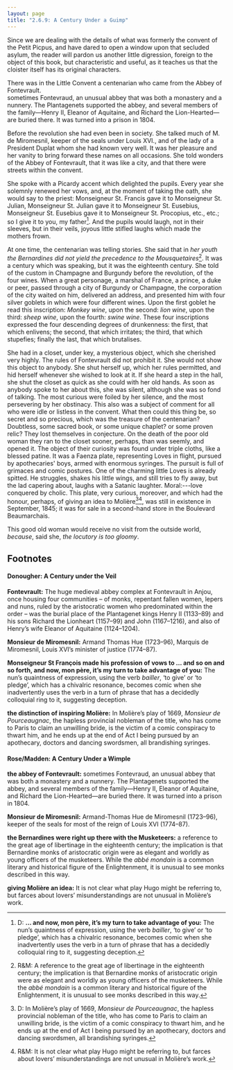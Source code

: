 ```yaml
---
layout: page
title: "2.6.9: A Century Under a Guimp"
---
```


Since we are dealing with the details of what was formerly the convent of the Petit Picpus, and have dared to open a window upon that secluded asylum, the reader will pardon us another little digression, foreign to the object of this book, but characteristic and useful, as it teaches us that the cloister itself has its original characters.

There was in the Little Convent a centenarian who came from the <span epub-type="stretchsummary">Abbey of Fontevrault.</span><span epub-type="stretchdetail"><br/>sometimes Fontevraud, an unusual abbey that was both a monastery and a nunnery. The Plantagenets supported the abbey, and several members of the family—Henry II, Eleanor of Aquitaine, and Richard the Lion-Hearted—are buried there. It was turned into a prison in 1804.</p></span> Before the revolution she had even been in society. She talked much of M. de Miromesnil, keeper of the seals under Louis XVI., and of the lady of a President Duplat whom she had known very well. It was her pleasure and her vanity to bring forward these names on all occasions. She told wonders of the Abbey of Fontevrault, that it was like a city, and that there were streets within the convent.

She spoke with a Picardy accent which delighted the pupils. Every year she solemnly renewed her vows, and, at the moment of taking the oath, she would say to the priest: Monseigneur St. Francis gave it to Monseigneur St. Julian, Monseigneur St. Julian gave it to Monseigneur St. Eusebius, Monseigneur St. Eusebius gave it to Monseigneur St. Procopius, etc., etc.; so I give it to you, my father[^D3]. And the pupils would laugh, not in their sleeves, but in their veils, joyous little stifled laughs which made the mothers frown.

At one time, the centenarian was telling stories. She said that in *her youth the Bernardines did not yield the precedence to the Mousquetaires*[^R3]. It was a century which was speaking, but it was the eighteenth century. She told of the custom in Champagne and Burgundy before the revolution, of the four wines. When a great personage, a marshal of France, a prince, a duke or peer, passed through a city of Burgundy or Champagne, the corporation of the city waited on him, delivered an address, and presented him with four silver goblets in which were four different wines. Upon the first goblet he read this inscription: *Monkey wine*, upon the second: *lion wine*, upon the third: *sheep wine*, upon the fourth: *swine wine*. These four inscriptions expressed the four descending degrees of drunkenness: the first, that which enlivens; the second, that which irritates; the third, that which stupefies; finally the last, that which brutalises.

She had in a closet, under key, a mysterious object, which she cherished very highly. The rules of Fontevrault did not prohibit it. She would not show this object to anybody. She shut herself up, which her rules permitted, and hid herself whenever she wished to look at it. If she heard a step in the hall, she shut the closet as quick as she could with her old hands. As soon as anybody spoke to her about this, she was silent, although she was so fond of talking. The most curious were foiled by her silence, and the most persevering by her obstinacy. This also was a subject of comment for all who were idle or listless in the convent. What then could this thing be, so secret and so precious, which was the treasure of the centenarian? Doubtless, some sacred book, or some unique chaplet? or some proven relic? They lost themselves in conjecture. On the death of the poor old woman they ran to the closet sooner, perhaps, than was seemly, and opened it. The object of their curiosity was found under triple cloths, like a blessed patine. It was a Faenza plate, representing Loves in flight, pursued by apothecaries' boys, armed with enormous syringes. The pursuit is full of grimaces and comic postures. One of the charming little Loves is already spitted. He struggles, shakes his little wings, and still tries to fly away, but the lad capering about, laughs with a Satanic laughter. Moral:---love conquered by cholic. This plate, very curious, moreover, and which had the honour, perhaps, of giving an idea to Molière[^D4][^R4], was still in existence in September, 1845; it was for sale in a second-hand store in the Boulevard Beaumarchais.

This good old woman would receive no visit from the outside world,
*because*, said she, *the locutory is too gloomy*.

[^D1]: D: The huge medieval abbey complex at Fontevrault in Anjou, once housing four communities – of monks, repentant fallen women, lepers and nuns, ruled by the aristocratic women who predominated within the order – was the burial place of the Plantagenet kings Henry II (1133–89) and his sons Richard the Lionheart (1157–99) and John (1167–1216), and also of Henry’s wife Eleanor of Aquitaine (1124–1204).

[^D2]: D: Armand Thomas Hue (1723–96), Marquis de Miromesnil, Louis XVI’s minister of justice (1774–87).

[^D3]: D: **… and now, mon père, it’s my turn to take advantage of you:** The nun’s quaintness of expression, using the verb *bailler*, ‘to give’ or ‘to pledge’, which has a chivalric resonance, becomes comic when she inadvertently uses the verb in a turn of phrase that has a decidedly colloquial ring to it, suggesting deception.

[^D4]: D: In Molière’s play of 1669, *Monsieur de Pourceaugnac*, the hapless provincial nobleman of the title, who has come to Paris to claim an unwilling bride, is the victim of a comic conspiracy to thwart him, and he ends up at the end of Act I being pursued by an apothecary, doctors and dancing swordsmen, all brandishing syringes.

[^R1]: R&M: Sometimes Fontevraud, an unusual abbey that was both a monastery and a nunnery. The Plantagenets supported the abbey, and several members of the family—Henry II, Eleanor of Aquitaine, and Richard the Lion-Hearted—are buried there. It was turned into a prison in 1804.

[^R2]: R&M: Armand-Thomas Hue de Miromesnil (1723–96), keeper of the seals for most of the reign of Louis XVI (1774–87).

[^R3]: R&M: A reference to the great age of libertinage in the eighteenth century; the implication is that Bernardine monks of aristocratic origin were as elegant and worldly as young officers of the musketeers. While the *abbé mondain* is a common literary and historical figure of the Enlightenment, it is unusual to see monks described in this way.

[^R4]: R&M: It is not clear what play Hugo might be referring to, but farces about lovers’ misunderstandings are not unusual in Molière’s work.

## Footnotes

#### Donougher: A Century under the Veil

**Fontevrault:** The huge medieval abbey complex at Fontevrault in Anjou, once housing four communities – of monks, repentant fallen women, lepers and nuns, ruled by the aristocratic women who predominated within the order – was the burial place of the Plantagenet kings Henry II (1133–89) and his sons Richard the Lionheart (1157–99) and John (1167–1216), and also of Henry’s wife Eleanor of Aquitaine (1124–1204).

**Monsieur de Miromesnil:** Armand Thomas Hue (1723–96), Marquis de Miromesnil, Louis XVI’s minister of justice (1774–87).

**Monseigneur St François made his profession of vows to … and so on and so forth, and now, mon père, it’s my turn to take advantage of you:** The nun’s quaintness of expression, using the verb *bailler*, ‘to give’ or ‘to pledge’, which has a chivalric resonance, becomes comic when she inadvertently uses the verb in a turn of phrase that has a decidedly colloquial ring to it, suggesting deception.

**the distinction of inspiring Molière:** In Molière’s play of 1669, *Monsieur de Pourceaugnac*, the hapless provincial nobleman of the title, who has come to Paris to claim an unwilling bride, is the victim of a comic conspiracy to thwart him, and he ends up at the end of Act I being pursued by an apothecary, doctors and dancing swordsmen, all brandishing syringes.


#### Rose/Madden: A Century Under a Wimple

**the abbey of Fontevrault:** sometimes Fontevraud, an unusual abbey that was both a monastery and a nunnery. The Plantagenets supported the abbey, and several members of the family—Henry II, Eleanor of Aquitaine, and Richard the Lion-Hearted—are buried there. It was turned into a prison in 1804.

**Monsieur de Miromesnil:** Armand-Thomas Hue de Miromesnil (1723–96), keeper of the seals for most of the reign of Louis XVI (1774–87).

**the Bernardines were right up there with the Musketeers:** a reference to the great age of libertinage in the eighteenth century; the implication is that Bernardine monks of aristocratic origin were as elegant and worldly as young officers of the musketeers. While the *abbé mondain* is a common literary and historical figure of the Enlightenment, it is unusual to see monks described in this way.

**giving Molière an idea:** It is not clear what play Hugo might be referring to, but farces about lovers’ misunderstandings are not unusual in Molière’s work.
